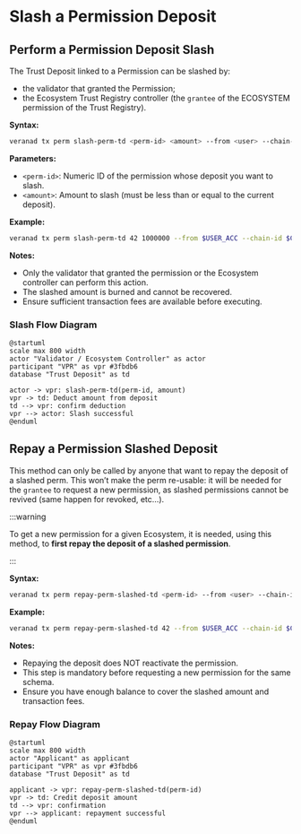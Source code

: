 # Slash a Permission Deposit

## Perform a Permission Deposit Slash

The Trust Deposit linked to a Permission can be slashed by:

- the validator that granted the Permission;
- the Ecosystem Trust Registry controller (the `grantee` of the ECOSYSTEM permission of the Trust Registry).

**Syntax:**
```bash
veranad tx perm slash-perm-td <perm-id> <amount> --from <user> --chain-id <chain-id> --keyring-backend test --fees <amount> --gas auto
```

**Parameters:**
- `<perm-id>`: Numeric ID of the permission whose deposit you want to slash.
- `<amount>`: Amount to slash (must be less than or equal to the current deposit).

**Example:**
```bash
veranad tx perm slash-perm-td 42 1000000 --from $USER_ACC --chain-id $CHAIN_ID --keyring-backend test --fees 600000uvna --node $NODE_RPC
```

**Notes:**
- Only the validator that granted the permission or the Ecosystem controller can perform this action.
- The slashed amount is burned and cannot be recovered.
- Ensure sufficient transaction fees are available before executing.

### Slash Flow Diagram

```plantuml
@startuml
scale max 800 width
actor "Validator / Ecosystem Controller" as actor
participant "VPR" as vpr #3fbdb6
database "Trust Deposit" as td

actor -> vpr: slash-perm-td(perm-id, amount)
vpr -> td: Deduct amount from deposit
td --> vpr: confirm deduction
vpr --> actor: Slash successful
@enduml
```

## Repay a Permission Slashed Deposit

This method can only be called by anyone that want to repay the deposit of a slashed perm. This won’t make the perm re-usable: it will be needed for the `grantee` to request a new permission, as slashed permissions cannot be revived (same happen for revoked, etc…).

:::warning

To get a new permission for a given Ecosystem, it is needed, using this method, to **first repay the deposit of a slashed permission**.

:::

**Syntax:**
```bash
veranad tx perm repay-perm-slashed-td <perm-id> --from <user> --chain-id <chain-id> --keyring-backend test --fees <amount> --gas auto
```

**Example:**
```bash
veranad tx perm repay-perm-slashed-td 42 --from $USER_ACC --chain-id $CHAIN_ID --keyring-backend test --fees 600000uvna --node $NODE_RPC
```

**Notes:**
- Repaying the deposit does NOT reactivate the permission.
- This step is mandatory before requesting a new permission for the same schema.
- Ensure you have enough balance to cover the slashed amount and transaction fees.

### Repay Flow Diagram

```plantuml
@startuml
scale max 800 width
actor "Applicant" as applicant
participant "VPR" as vpr #3fbdb6
database "Trust Deposit" as td

applicant -> vpr: repay-perm-slashed-td(perm-id)
vpr -> td: Credit deposit amount
td --> vpr: confirmation
vpr --> applicant: repayment successful
@enduml
```